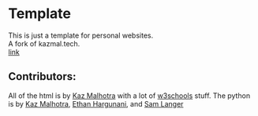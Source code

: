 # Template
This is just a template for personal websites.    
A fork of kazmal.tech.    
[link](https://kazroot.github.io/template/)
## Contributors:
All of the html is by [Kaz Malhotra](https://github.com/kazmalhotra) with a lot of [w3schools](https://w3schools.com) stuff. The python is by [Kaz Malhotra](https://github.com/kazmalhotra), [Ethan Hargunani](https://github.com/hargunanie), and [Sam Langer](https://github.com/kazzbodnar)
